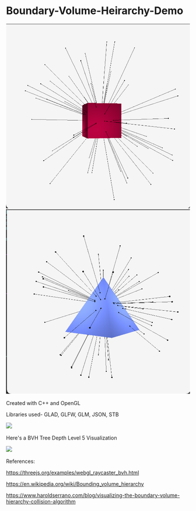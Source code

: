 # Boundary-Volume-Heirarchy-Demo

![](https://github.com/iamnexxed/Boundary-Volume-Heirarchy-Demo/blob/main/Images/cube.png)
![](https://github.com/iamnexxed/Boundary-Volume-Heirarchy-Demo/blob/main/Images/pyramid.png)

Created with C++ and OpenGL

Libraries used- GLAD, GLFW, GLM, JSON, STB

![](https://github.com/iamnexxed/Boundary-Volume-Heirarchy-Demo/blob/main/Images/Capture.gif)

Here's a BVH Tree Depth Level 5 Visualization

![](https://github.com/iamnexxed/Boundary-Volume-Heirarchy-Demo/blob/main/Images/Capture2.gif)




References:

https://threejs.org/examples/webgl_raycaster_bvh.html

https://en.wikipedia.org/wiki/Bounding_volume_hierarchy

https://www.haroldserrano.com/blog/visualizing-the-boundary-volume-hierarchy-collision-algorithm
